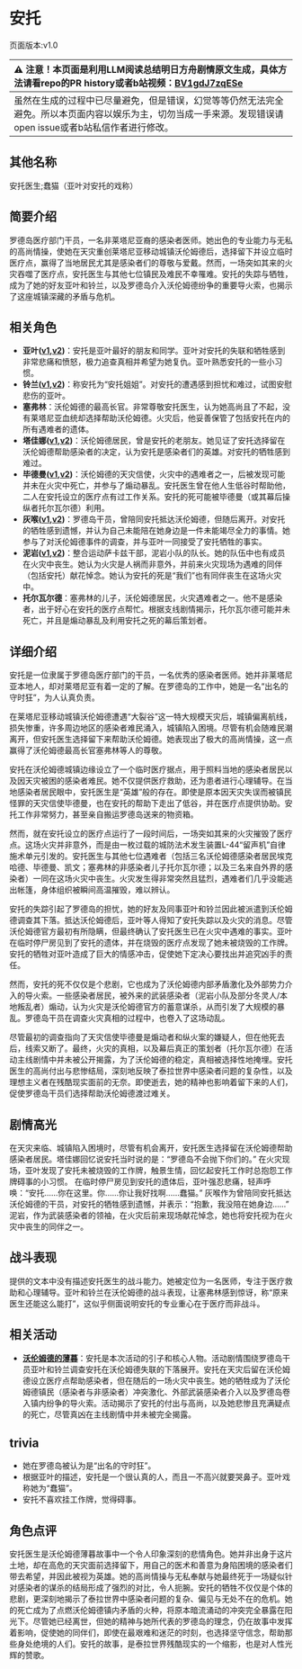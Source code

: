# 安托
页面版本:v1.0
 

| :warning: 注意！本页面是利用LLM阅读总结明日方舟剧情原文生成，具体方法请看repo的PR history或者b站视频：[BV1gdJ7zqESe](https://www.bilibili.com/video/BV1gdJ7zqESe/)         |
|:----------------------------|
| 虽然在生成的过程中已尽量避免，但是错误，幻觉等等仍然无法完全避免。所以本页面内容以娱乐为主，切勿当成一手来源。发现错误请open issue或者b站私信作者进行修改。|



## 其他名称
安托医生;蠢猫（亚叶对安托的戏称）
## 简要介绍
罗德岛医疗部门干员，一名非莱塔尼亚裔的感染者医师。她出色的专业能力与无私的高尚情操，使她在天灾重创莱塔尼亚移动城镇沃伦姆德后，选择留下并设立临时医疗点，赢得了当地居民尤其是感染者们的尊敬与爱戴。然而，一场突如其来的火灾吞噬了医疗点，安托医生与其他七位镇民及难民不幸罹难。安托的失踪与牺牲，成为了她的好友亚叶和铃兰，以及罗德岛介入沃伦姆德纷争的重要导火索，也揭示了这座城镇深藏的矛盾与危机。
## 相关角色
-   **亚叶([v1](char_345_folnic.md),[v2](../char_v3/char_345_folnic.md))**：安托是亚叶最好的朋友和同学。亚叶对安托的失联和牺牲感到非常悲痛和愤怒，极力追查真相并希望为她复仇。亚叶熟悉安托的一些小习惯。
-   **铃兰([v1](char_358_lisa.md),[v2](../char_v3/char_358_lisa.md))**：称安托为“安托姐姐”。对安托的遭遇感到担忧和难过，试图安慰悲伤的亚叶。
-   **塞弗林**：沃伦姆德的最高长官。非常尊敬安托医生，认为她高尚且了不起，没有莱塔尼亚血统却选择帮助沃伦姆德。火灾后，他妥善保管了包括安托在内的所有遇难者的遗体。
-   **塔佳娜([v1](extended_char_ta_jia_na.md),[v2](../char_v3/extended_char_ta_jia_na.md))**：沃伦姆德居民，曾是安托的老朋友。她见证了安托选择留在沃伦姆德帮助感染者的决定，认为安托是感染者们的英雄。对安托的牺牲感到难过。
-   **毕德曼([v1](extended_char_bi_de_man.md),[v2](../char_v3/extended_char_bi_de_man.md))**：沃伦姆德的天灾信使，火灾中的遇难者之一，后被发现可能并未在火灾中死亡，并参与了煽动暴乱。安托医生曾在他人生低谷时帮助他，二人在安托设立的医疗点有过工作关系。安托的死可能被毕德曼（或其幕后操纵者托尔瓦尔德）利用。
-   **灰喉([v1](char_367_swllow.md),[v2](../char_v3/char_367_swllow.md))**：罗德岛干员，曾陪同安托抵达沃伦姆德，但随后离开。对安托的牺牲感到遗憾，并认为自己未能陪在她身边是一件未能竭尽全力的事情。她参与了对沃伦姆德事件的调查，并与亚叶一同接受了安托牺牲的事实。
-   **泥岩([v1](char_311_mudrok.md),[v2](../char_v3/char_311_mudrok.md))**：整合运动萨卡兹干部，泥岩小队的队长。她的队伍中也有成员在火灾中丧生。她认为火灾是人祸而非意外，并前来火灾现场为遇难的同伴（包括安托）献花悼念。她认为安托的死是“我们”也有同伴丧生在这场火灾中。
-   **托尔瓦尔德**：塞弗林的儿子，沃伦姆德居民，火灾遇难者之一。他不是感染者，出于好心在安托的医疗点帮忙。根据支线剧情揭示，托尔瓦尔德可能并未死亡，并且是煽动暴乱及利用安托之死的幕后策划者。
## 详细介绍
安托是一位隶属于罗德岛医疗部门的干员，一名优秀的感染者医师。她并非莱塔尼亚本地人，却对莱塔尼亚有着一定的了解。在罗德岛的工作中，她是一名“出名的守时狂”，为人认真负责。

在莱塔尼亚移动城镇沃伦姆德遭遇“大裂谷”这一特大规模天灾后，城镇偏离航线，损失惨重，许多周边地区的感染者难民涌入，城镇陷入困境。尽管有机会随难民潮离开，但安托医生选择留下来帮助沃伦姆德。她表现出了极大的高尚情操，这一点赢得了沃伦姆德最高长官塞弗林等人的尊敬。

安托在沃伦姆德城镇边缘设立了一个临时医疗据点，用于照料当地的感染者居民以及因天灾被困的感染者难民。她不仅提供医疗救助，还为患者进行心理辅导。在当地感染者居民眼中，安托医生是“英雄”般的存在。即使是原本因天灾失误而被镇民怪罪的天灾信使毕德曼，也在安托的帮助下走出了低谷，并在医疗点提供协助。安托工作非常努力，甚至亲自搬运罗德岛送来的物资箱。

然而，就在安托设立的医疗点运行了一段时间后，一场突如其来的火灾摧毁了医疗点。这场火灾并非意外，而是由一枚过载的城防法术发生装置L-44“留声机”自律施术单元引发的。安托医生与其他七位遇难者（包括三名沃伦姆德感染者居民埃克哈德、毕德曼、凯文；塞弗林的非感染者儿子托尔瓦尔德；以及三名来自外界的感染者）一同在这场火灾中丧生。火灾发生得非常突然且猛烈，遇难者们几乎没能逃出帐篷，身体组织被瞬间高温摧毁，难以辨认。

安托的失踪引起了罗德岛的担忧，她的好友及同事亚叶和铃兰因此被派遣到沃伦姆德调查其下落。抵达沃伦姆德后，亚叶等人得知了安托失踪以及火灾的消息。尽管沃伦姆德官方最初有所隐瞒，但最终确认了安托医生已在火灾中遇难的事实。亚叶在临时停尸房见到了安托的遗体，并在烧毁的医疗点发现了她未被烧毁的工作牌。安托的牺牲对亚叶造成了巨大的情感冲击，促使她下定决心要找出并追究凶手的责任。

然而，安托的死不仅仅是个悲剧，它也成为了沃伦姆德内部矛盾激化及外部势力介入的导火索。一些感染者居民，被外来的武装感染者（泥岩小队及部分冬灵人/本地叛乱者）煽动，认为火灾是沃伦姆德官方的蓄意谋杀，从而引发了大规模的暴乱。罗德岛干员在调查火灾真相的过程中，也卷入了这场动乱。

尽管最初的调查指向了天灾信使毕德曼是煽动者和纵火案的嫌疑人，但在他死去后，线索又断了。最终，火灾的真相，以及幕后真正的策划者（托尔瓦尔德）在活动主线剧情中并未被公开揭露，为了沃伦姆德的稳定，真相被选择性地掩埋。安托医生的高尚付出与悲惨结局，深刻地反映了泰拉世界中感染者问题的复杂性，以及理想主义者在残酷现实面前的无奈。即使逝去，她的精神也影响着留下来的人们，促使罗德岛干员们选择帮助沃伦姆德渡过难关。
## 剧情高光
在天灾来临、城镇陷入困境时，尽管有机会离开，安托医生选择留在沃伦姆德帮助感染者居民。塔佳娜回忆说安托当时说的是：“罗德岛不会抛下你们的。”
在火灾现场，亚叶发现了安托未被烧毁的工作牌，触景生情，回忆起安托工作时总抱怨工作牌碍事的小习惯。
在临时停尸房见到安托的遗体后，亚叶强忍悲痛，轻声呼唤：“安托......你在这里。你......你让我好找啊......蠢猫。”
灰喉作为曾陪同安托抵达沃伦姆德的干员，对安托的牺牲感到遗憾，并表示：“抱歉，我没陪在她身边......”
泥岩，作为武装感染者的领袖，在火灾后前来现场献花悼念，她也将安托视为在火灾中丧生的同伴之一。
## 战斗表现
提供的文本中没有描述安托医生的战斗能力。她被定位为一名医师，专注于医疗救助和心理辅导。亚叶和铃兰在沃伦姆德的战斗表现，让塞弗林感到惊讶，称“原来医生还能这么能打”，这似乎侧面说明安托的专业重心在于医疗而非战斗。
## 相关活动
-   **[沃伦姆德的薄暮](../stories/act11d0.md)**：安托是本次活动的引子和核心人物。活动剧情围绕罗德岛干员亚叶和铃兰调查安托在沃伦姆德失联的下落展开。安托在天灾后留在沃伦姆德设立医疗点帮助感染者，但在随后的一场火灾中丧生。她的牺牲成为了沃伦姆德镇民（感染者与非感染者）冲突激化、外部武装感染者介入以及罗德岛卷入镇内纷争的导火索。活动揭示了安托的付出与高尚，以及她悲惨且充满疑点的死亡，尽管真凶在主线剧情中并未被完全揭露。
## trivia
- 她在罗德岛被认为是“出名的守时狂”。
- 根据亚叶的描述，安托是一个很认真的人，而且一不高兴就要哭鼻子。亚叶戏称她为“蠢猫”。
- 安托不喜欢挂工作牌，觉得碍事。
## 角色点评
安托医生是沃伦姆德薄暮故事中一个令人印象深刻的悲情角色。她并非出身于这片土地，却在高危的天灾面前选择留下，用自己的医术和善意为身陷困境的感染者们带去希望，并因此被视为英雄。她的高尚情操与无私奉献与她最终死于一场疑似针对感染者的谋杀的结局形成了强烈的对比，令人扼腕。安托的牺牲不仅仅是个体的悲剧，更深刻地揭示了泰拉世界中感染者问题的复杂、偏见与无处不在的危机。她的死亡成为了点燃沃伦姆德镇内矛盾的火种，将原本暗流涌动的冲突完全暴露在阳光下。尽管她已经离世，但她的精神与她所代表的罗德岛的理念，仍在故事中发挥着影响，促使她的同伴们，即使在最艰难和迷茫的时刻，也选择坚守信念，帮助那些身处绝境的人们。安托的故事，是泰拉世界残酷现实的一个缩影，也是对人性光辉的赞歌。